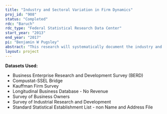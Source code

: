 ```yaml
---
title: "Industry and Sectoral Variation in Firm Dynamics"
proj_id: "908"
status: "Completed"
rdc: "Baruch"
rdc_type: "Federal Statistical Research Data Center"
start_year: "2013"
end_year: "2017"
pi: "Benjamin W Pugsley"
abstract: "This research will systematically document the industry and sectoral variation in the distribution of firms and their dynamics by estimating a set of statistical models. Some of the variation is expected to be explained by the intensity of "non-pecuniary" entrepreneurs, a hypothesis that this study will test. In addition, this research will explore whether the propensity to spend on research and development varies inversely with the intensity of non-pecuniary entrepreneurs. "
layout: project
---
```


**Datasets Used:**

  - Business Enterprise Research and Development Survey (BERD) 
  - Compustat-SSEL Bridge 
  - Kauffman Firm Survey 
  - Longitudinal Business Database - No Revenue 
  - Survey of Business Owners 
  - Survey of Industrial Research and Development 
  - Standard Statistical Establishment List - non Name and Address File 

